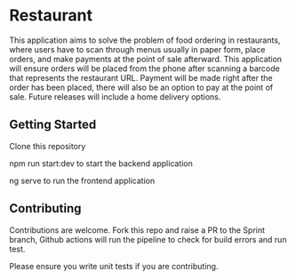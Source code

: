 # Restaurant
This application aims to solve the problem of food ordering in restaurants, where users have to scan through menus usually in paper form, place orders, and make payments at the point of sale afterward. This application will ensure orders will be placed from the phone after scanning a barcode that represents the restaurant URL. Payment will be made right after the order has been placed, there will also be an option to pay at the point of sale. Future releases will include a home delivery options.

## Getting Started
Clone this repository

npm run start:dev to start the backend application

ng serve to run the frontend application

## Contributing
Contributions are welcome. Fork this repo and raise a PR to the Sprint branch, Github actions will run the pipeline to check for build errors and run test.

Please ensure you write unit tests if you are contributing.
